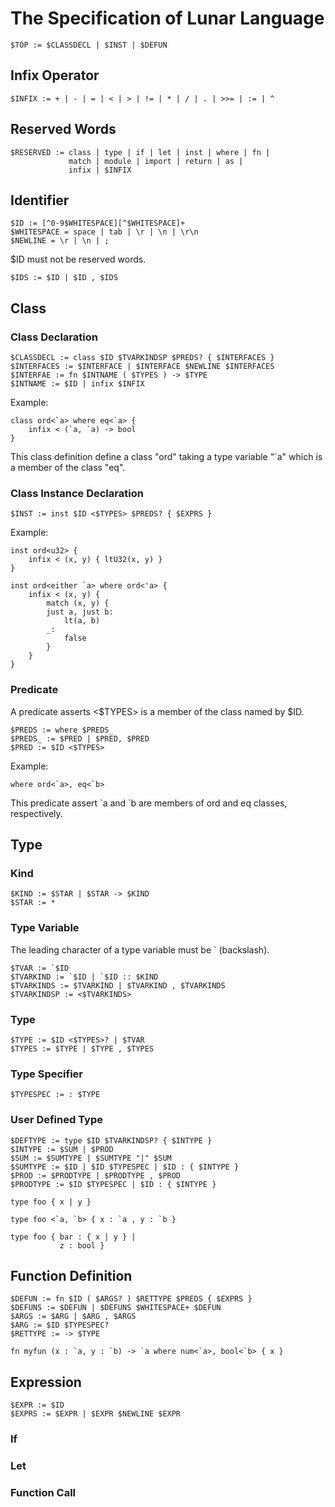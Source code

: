 # The Specification of Lunar Language

```
$TOP := $CLASSDECL | $INST | $DEFUN
```

## Infix Operator

```
$INFIX := + | - | = | < | > | != | * | / | . | >>= | := | ^
```

## Reserved Words

```
$RESERVED := class | type | if | let | inst | where | fn |
             match | module | import | return | as |
             infix | $INFIX
```

## Identifier

```
$ID := [^0-9$WHITESPACE][^$WHITESPACE]+
$WHITESPACE = space | tab | \r | \n | \r\n
$NEWLINE = \r | \n | ;
```

$ID must not be reserved words.

```
$IDS := $ID | $ID , $IDS
```

## Class

### Class Declaration

```
$CLASSDECL := class $ID $TVARKINDSP $PREDS? { $INTERFACES }
$INTERFACES := $INTERFACE | $INTERFACE $NEWLINE $INTERFACES
$INTERFAE := fn $INTNAME ( $TYPES ) -> $TYPE
$INTNAME := $ID | infix $INFIX
```

Example:
```
class ord<`a> where eq<`a> {
    infix < (`a, `a) -> bool
}
```
This class definition define a class "ord" taking
a type variable "\`a" which is a member of the class "eq".

### Class Instance Declaration

```
$INST := inst $ID <$TYPES> $PREDS? { $EXPRS }
```

Example:
```
inst ord<u32> {
    infix < (x, y) { ltU32(x, y) }
}

inst ord<either `a> where ord<'a> {
    infix < (x, y) {
        match (x, y) {
        just a, just b:
            lt(a, b)
        _:
            false
        }
    }
}
```

### Predicate

A predicate asserts <$TYPES> is a member of the class named by $ID.
```
$PREDS := where $PREDS_
$PREDS_ := $PRED | $PRED, $PRED
$PRED := $ID <$TYPES>
```

Example:
```
where ord<`a>, eq<`b>
```
This predicate assert \`a and \`b are members of ord and eq classes,
respectively.

## Type

### Kind

```
$KIND := $STAR | $STAR -> $KIND
$STAR := *
```

### Type Variable

The leading character of a type variable must be ` (backslash).
```
$TVAR := `$ID
$TVARKIND := `$ID | `$ID :: $KIND
$TVARKINDS := $TVARKIND | $TVARKIND , $TVARKINDS
$TVARKINDSP := <$TVARKINDS>
```

### Type

```
$TYPE := $ID <$TYPES>? | $TVAR
$TYPES := $TYPE | $TYPE , $TYPES
```

### Type Specifier

```
$TYPESPEC := : $TYPE
```

### User Defined Type

```
$DEFTYPE := type $ID $TVARKINDSP? { $INTYPE }
$INTYPE := $SUM | $PROD
$SUM := $SUMTYPE | $SUMTYPE "|" $SUM
$SUMTYPE := $ID | $ID $TYPESPEC | $ID : { $INTYPE }
$PROD := $PRODTYPE | $PRODTYPE , $PROD
$PRODTYPE := $ID $TYPESPEC | $ID : { $INTYPE }
```

```
type foo { x | y }

type foo <`a, `b> { x : `a , y : `b }

type foo { bar : { x | y } |
           z : bool }
```

## Function Definition

```
$DEFUN := fn $ID ( $ARGS? ) $RETTYPE $PREDS { $EXPRS }
$DEFUNS := $DEFUN | $DEFUNS $WHITESPACE+ $DEFUN
$ARGS := $ARG | $ARG , $ARGS
$ARG := $ID $TYPESPEC?
$RETTYPE := -> $TYPE
```

```
fn myfun (x : `a, y : `b) -> `a where num<`a>, bool<`b> { x }
```

## Expression

```
$EXPR := $ID
$EXPRS := $EXPR | $EXPR $NEWLINE $EXPR
```

### If

### Let

### Function Call
